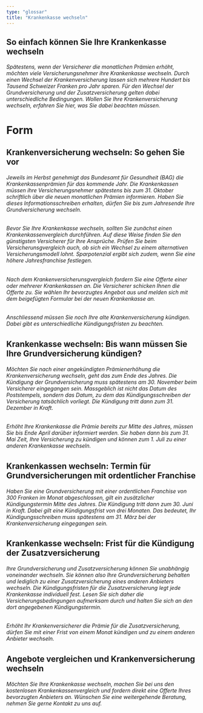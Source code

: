```yaml
---
type: "glossar"
title: "Krankenkasse wechseln"
---
```


## So einfach können Sie Ihre Krankenkasse wechseln

###### Spätestens, wenn der Versicherer die monatlichen Prämien erhöht, möchten viele Versicherungsnehmer ihre Krankenkasse wechseln. Durch einen Wechsel der Krankenversicherung lassen sich mehrere Hundert bis Tausend Schweizer Franken pro Jahr sparen. Für den Wechsel der Grundversicherung und der Zusatzversicherung gelten dabei unterschiedliche Bedingungen. Wollen Sie Ihre Krankenversicherung wechseln, erfahren Sie hier, was Sie dabei beachten müssen.

# Form

## Krankenversicherung wechseln: So gehen Sie vor

###### Jeweils im Herbst genehmigt das Bundesamt für Gesundheit (BAG) die Krankenkassenprämien für das kommende Jahr. Die Krankenkassen müssen ihre Versicherungsnehmer spätestens bis zum 31. Oktober schriftlich über die neuen monatlichen Prämien informieren. Haben Sie dieses Informationsschreiben erhalten, dürfen Sie bis zum Jahresende Ihre Grundversicherung wechseln.

###### Bevor Sie Ihre Krankenkasse wechseln, sollten Sie zunächst einen Krankenkassenvergleich durchführen. Auf diese Weise finden Sie den günstigsten Versicherer für Ihre Ansprüche. Prüfen Sie beim Versicherunsgvergleich auch, ob sich ein Wechsel zu einem alternativen Versicherungsmodell lohnt. Sparpotenzial ergibt sich zudem, wenn Sie eine höhere Jahresfranchise festlegen.

###### Nach dem Krankenversicherunsgvergleich fordern Sie eine Offerte einer oder mehrerer Krankenkassen an. Die Versicherer schicken Ihnen die Offerte zu. Sie wählen Ihr bevorzugtes Angebot aus und melden sich mit dem beigefügten Formular bei der neuen Krankenkasse an.

###### Anschliessend müssen Sie noch Ihre alte Krankenversicherung kündigen. Dabei gibt es unterschiedliche Kündigungsfristen zu beachten.

## Krankenkasse wechseln: Bis wann müssen Sie Ihre Grundversicherung kündigen?

###### Möchten Sie nach einer angekündigten Prämienerhöhung die Krankenversicherung wechseln, geht das zum Ende des Jahres. Die Kündigung der Grundversicherung muss spätestens am 30. November beim Versicherer eingegangen sein. Massgeblich ist nicht das Datum des Poststempels, sondern das Datum, zu dem das Kündigungsschreiben der Versicherung tatsächlich vorliegt. Die Kündigung tritt dann zum 31. Dezember in Kraft.

###### Erhöht Ihre Krankenkasse die Prämie bereits zur Mitte des Jahres, müssen Sie bis Ende April darüber informiert werden. Sie haben dann bis zum 31. Mai Zeit, Ihre Versicherung zu kündigen und können zum 1. Juli zu einer anderen Krankenkasse wechseln.

## Krankenkassen wechseln: Termin für Grundversicherungen mit ordentlicher Franchise

###### Haben Sie eine Grundversicherung mit einer ordentlichen Franchise von 300 Franken im Monat abgeschlossen, gilt ein zusätzlicher Kündigungstermin Mitte des Jahres. Die Kündigung tritt dann zum 30. Juni in Kraft. Dabei gilt eine Kündigungsfrist von drei Monaten. Das bedeutet, Ihr Kündigungsschreiben muss spätestens am 31. März bei der Krankenversicherung eingegangen sein.

## Krankenkasse wechseln: Frist für die Kündigung der Zusatzversicherung

###### Ihre Grundversicherung und Zusatzversicherung können Sie unabhängig voneinander wechseln. Sie können also Ihre Grundversicherung behalten und lediglich zu einer Zusatzversicherung eines anderen Anbieters wechseln. Die Kündigungsfristen für die Zusatzversicherung legt jede Krankenkasse individuell fest. Lesen Sie sich daher die Versicherungsbedingungen aufmerksam durch und halten Sie sich an den dort angegebenen Kündigungstermin.

###### Erhöht Ihr Krankenversicherer die Prämie für die Zusatzversicherung, dürfen Sie mit einer Frist von einem Monat kündigen und zu einem anderen Anbieter wechseln.

## Angebote vergleichen und Krankenversicherung wechseln

###### Möchten Sie Ihre Krankenkasse wechseln, machen Sie bei uns den kostenlosen Krankenkassenvergleich und fordern direkt eine Offerte Ihres bevorzugten Anbieters an. Wünschen Sie eine weitergehende Beratung, nehmen Sie gerne Kontakt zu uns auf.
